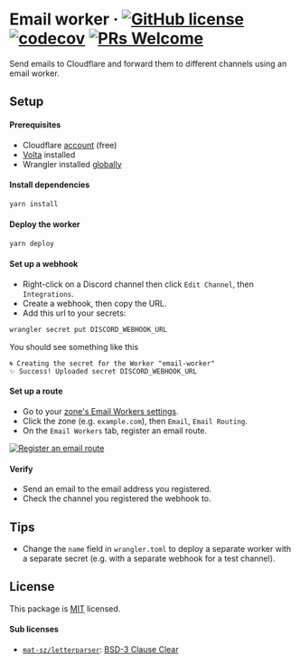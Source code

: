 # Email worker &middot; [![GitHub license](https://img.shields.io/badge/license-MIT-blue.svg)](https://github.com/webbertakken/email-worker/blob/main/LICENSE) [![codecov](https://codecov.io/gh/webbertakken/email-worker/branch/main/graph/badge.svg?token=vWf0M5qX20)](https://codecov.io/gh/webbertakken/email-worker) [![PRs Welcome](https://img.shields.io/badge/PRs-welcome-brightgreen.svg)](https://github.com/webbertakken/email-worker/blob/main/CONTRIBUTING.md)

Send emails to Cloudflare and forward them to different channels using an email worker.

## Setup

#### Prerequisites

- Cloudflare [account](https://dash.cloudflare.com/sign-up) (free)
- [Volta](https://volta.sh/) installed
- Wrangler installed [globally](https://developers.cloudflare.com/workers/wrangler/install-and-update/#install-wrangler-globally)

#### Install dependencies

```bash
yarn install
```

#### Deploy the worker

```bash
yarn deploy
```

#### Set up a webhook

- Right-click on a Discord channel then click `Edit Channel`, then `Integrations`.
- Create a webhook, then copy the URL.
- Add this url to your secrets:

```bash
wrangler secret put DISCORD_WEBHOOK_URL
```

You should see something like this

```console
🌀 Creating the secret for the Worker "email-worker"
✨ Success! Uploaded secret DISCORD_WEBHOOK_URL
```

#### Set up a route

- Go to your [zone's Email Workers settings](https://dash.cloudflare.com/?to=/:account).
- Click the zone (e.g. `example.com`), then `Email`, `Email Routing`.
- On the `Email Workers` tab, register an email route.

[![Register an email route](./assets/email-routing.png)](./assets/email-routing.png)

#### Verify

- Send an email to the email address you registered.
- Check the channel you registered the webhook to.

## Tips

- Change the `name` field in `wrangler.toml` to deploy a separate worker with a separate secret (e.g. with a separate webhook for a test channel). 


## License

This package is [MIT](./LICENSE) licensed.

#### Sub licenses

- [`mat-sz/letterparser`](https://github.com/mat-sz/letterparser): [BSD-3 Clause Clear](https://github.com/mat-sz/letterparser/blob/master/LICENSE)
